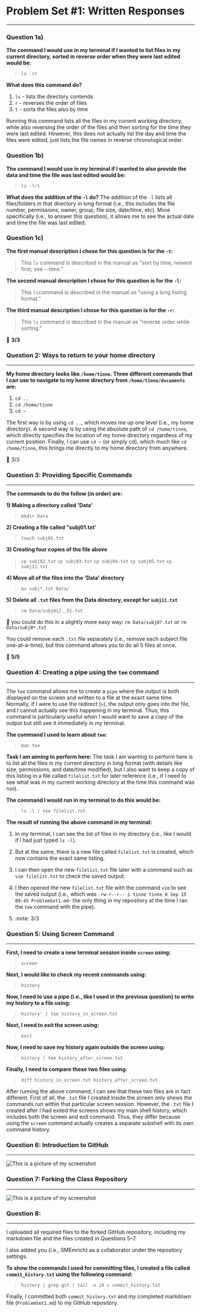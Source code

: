 # Problem Set #1: Written Responses
--------------------------------------------
### Question 1a) 
**The command I would use in my terminal if I wanted to list files in my current directory, sorted in reverse order when they were last edited would be:** 
> `ls -rt`

**What does this command do?**
1. `ls` - lists the directory contends
2. `r` - reverses the order of files 
3. `t` - sorts the files also by time

Running this command lists all the files in my current working directory, while also reversing the order of the files and then sorting for the time they were last edited. However, this does not actually list the day and time the files were edited, just lists the file names in reverse chronological order. 

### Question 1b) 
**The command I would use in my terminal if I wanted to also provide the data and time the file was last edited would be:** 
> `ls -lrt`

**What does the addition of the `-l` do?**
The addition of the `-l` lists all files/folders in that directory in long format (i.e., this includes the file number, permissions, owner, group, file size, date/time, etc). More specifically (i.e., to answer this question), it allows me to see the actual date and time the file was last edited.

### Question 1c)
**The first manual description I chose for this question is for the `-t`:**
> This `ls` command is described in the manual as "sort by time, newest first; see --time."

**The second manual description I chose for this question is for the `-l`:**
> This `ls`command is described in the manual as "using a long listing format."

**The third manual description I chose for this question is for the `-r`:**
> This `ls` command is described in the manual as "reverse order while sorting."

:memo: **3/3**

### Question 2: Ways to return to your home directory
------------------------------------
**My home directory looks like `/home/tinne`. Three different commands that I can use to navigate to my home directory from `/home/tinne/documents` are:**

 1.  `cd ..`
 2.  `cd /home/tinne`
 3.  `cd ~`

  The first way is by using `cd ..`, which moves me up one level (i.e., my home directory). A second way is by using the absolute path of `cd /home/tinne`, which directly specifies the location of my home directory regardless of my current position. Finally, I can use `cd ~` (or simply cd), which much like `cd /home/tinne`, this brings me directly to my home directory from anywhere.

:memo: 3/3

### Question 3: Providing Specific Commands
-------------------------------
**The commands to do the follow (in order) are:**

**1) Making a directory called 'Data'** 
>`mkdir Data`

**2) Creating a file called "subj01.txt'**
> `touch subj01.txt`

**3) Creating four copies of the file above**
> `cp subj02.txt`
`cp subj03.txt`
`cp subj04.txt`
`cp subj05.txt`
`cp subj11.txt`

**4) Move all of the files into the 'Data' directory**
> `mv subj*.txt Data/`

**5) Delete all `.txt` files from the Data directory, except for `subj11.txt`**
>`rm Data/subj0{1..5}.txt`

:memo: you could do this in a slightly more easy way: `rm Data/subj0?.txt` or `rm Data/subj0*.txt`

You could remove each `.txt` file separately (i.e., remove each subject file one-at-a-time), but this command allows you to do all 5 files at once. 

:memo: **5/5**

### Question 4: Creating a pipe using the `tee` command
------------------------------
The `tee` command allows me to create a `pipe` where the output is both displayed on the screen and written to a file at the exact same time. Normally, if I were to use the redirect (`>`), the output only goes into the file, and I cannot actually see this happening in my terminal. Thus, this command is particularly useful when I would want to save a copy of the output but still see it immediately in my terminal.

**The command I used to learn about `tee`:**
> `man tee`

**Task I am aiming to perform here:**
The task I am wanting to perform here is to list all the files in my current directory in long format (with details like size, permissions, and date/time modified), but I also want to keep a copy of this listing in a file called `filelist.txt` for later reference (i.e., if I need to see what was in my current working directory at the time this command was run).

**The command I would run in my terminal to do this would be:**
> `ls -l | tee filelist.txt`

**The result of running the above command in my terminal:**
1. In my terminal, I can see the list of files in my directory (i.e., like I would if I had just typed `ls -l`).
2. But at the same, there is a new file called `filelist.txt` is created, which now contains the exact same listing.
3. I can then open the new `filelist.txt` file later with a command such as `vim filelist.txt` to check the saved output.
4. I then opened the new `filelist.txt` file with the command `vim` to see the saved output (i.e., which was `-rw-r--r-- 1 tinne tinne 0 Sep 15 09:45 ProblemSet1.md`- the only thing in my repository at the time I ran the `tee` command with the pipe).

5. :note: 3/3

### Question 5: Using Screen Command
------------------------------
**First, I need to create a new terminal session inside `screen` using:**
> `screen`

**Next, I would like to check my recent commands using:**
> `history` 

**Now, I need to use a pipe (i.e., like I used in the previous question) to write my history to a file using:**
> `history' | tee history_in_screen.txt`

**Next, I need to exit the screen using:**
> `exit`

**Now, I need to save my history again outside the screen using:**
> `history | tee history_after_screen.txt`

**Finally, I need to compare these two files using:**
> `diff history_in_screen.txt history_after_screen.txt`

After running the above command, I can see that these two files are in fact different. First of all, the `.txt` file I created inside the screen only shows the commands run within that particular screen session. However, the `.txt` file I created after I had exited the screens shows my main shell history, which includes both the screen and exit command. Thus, they differ because using the `screen` command actually creates a separate subshell with its own command history.

### Question 6: Introduction to GitHub
-------------------
![This is a picture of my screenshot](screenshot.png)

### Question 7: Forking the Class Repository
------------------
![This is a picture of my screenshot](forkimage.png)

### Question 8: 
------------------
I uploaded all required files to the forked GitHub repository, including my markdown file and the files created in Questions 5–7.  

I also added you (i.e., SMEmrich) as a collaborator under the repository settings.  

**To show the commands I used for committing files, I created a file called `commit_history.txt` using the following command:**  

> `history | grep git | tail -n 10 > commit_history.txt`

Finally, I committed both `commit_history.txt` and my completed markdown file (`ProblemSet1.md`) to my GitHub repository.

